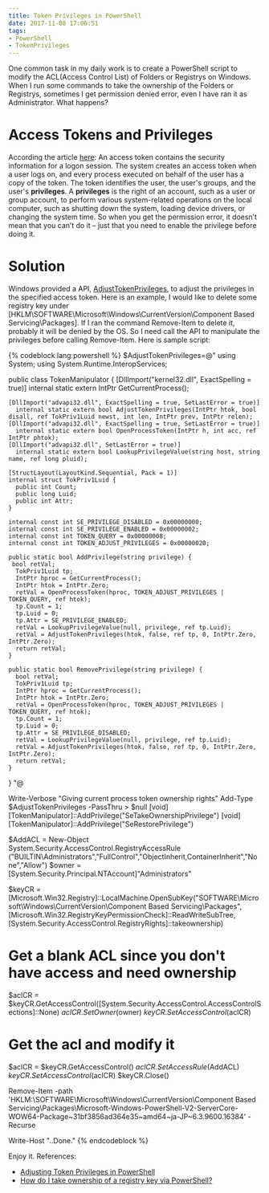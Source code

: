 ```yaml
---
title: Token Privileges in PowerShell
date: 2017-11-08 17:06:51
tags:
- PowerShell
- TokenPrivileges
---
```

One common task in my daily work is to create a PowerShell script to modify the ACL(Access Control List) of Folders or Registrys on Windows. When I run some commands to take the ownership of the Folders or Registrys, sometimes I get permission denied error, even I have ran it as Administrator. What happens?
<!-- more --> 
# Access Tokens and Privileges
According the article [here](https://msdn.microsoft.com/en-us/library/windows/desktop/ms721532.aspx#_security_access_token_gly): An access token contains the security information for a logon session. The system creates an access token when a user logs on, and every process executed on behalf of the user has a copy of the token. The token identifies the user, the user's groups, and the user's **privileges**.
A **privileges** is the right of an account, such as a user or group account, to perform various system-related operations on the local computer, such as shutting down the system, loading device drivers, or changing the system time.
So when you get the permission error, it doesn’t mean that you can’t do it – just that you need to enable the privilege before doing it.

# Solution
Windows provided a API, [AdjustTokenPrivileges](https://msdn.microsoft.com/en-us/library/windows/desktop/aa375202.aspx), to adjust the privileges in the specified access token.
Here is an example, I would like to delete some registry key under [HKLM\SOFTWARE\Microsoft\Windows\CurrentVersion\Component Based Servicing\Packages\]. If I ran the command Remove-Item to delete it, probably it will be denied by the OS.
So I need call the API to manipulate the privileges before calling Remove-Item.
Here is sample script:

{% codeblock lang:powershell %}
$AdjustTokenPrivileges=@"
using System;
using System.Runtime.InteropServices;

  public class TokenManipulator {
    [DllImport("kernel32.dll", ExactSpelling = true)]
      internal static extern IntPtr GetCurrentProcess();

    [DllImport("advapi32.dll", ExactSpelling = true, SetLastError = true)]
      internal static extern bool AdjustTokenPrivileges(IntPtr htok, bool disall, ref TokPriv1Luid newst, int len, IntPtr prev, IntPtr relen);
    [DllImport("advapi32.dll", ExactSpelling = true, SetLastError = true)]
      internal static extern bool OpenProcessToken(IntPtr h, int acc, ref IntPtr phtok);
    [DllImport("advapi32.dll", SetLastError = true)]
      internal static extern bool LookupPrivilegeValue(string host, string name, ref long pluid);

    [StructLayout(LayoutKind.Sequential, Pack = 1)]
    internal struct TokPriv1Luid {
      public int Count;
      public long Luid;
      public int Attr;
    }

    internal const int SE_PRIVILEGE_DISABLED = 0x00000000;
    internal const int SE_PRIVILEGE_ENABLED = 0x00000002;
    internal const int TOKEN_QUERY = 0x00000008;
    internal const int TOKEN_ADJUST_PRIVILEGES = 0x00000020;

    public static bool AddPrivilege(string privilege) {
     bool retVal;
      TokPriv1Luid tp;
      IntPtr hproc = GetCurrentProcess();
      IntPtr htok = IntPtr.Zero;
      retVal = OpenProcessToken(hproc, TOKEN_ADJUST_PRIVILEGES | TOKEN_QUERY, ref htok);
      tp.Count = 1;
      tp.Luid = 0;
      tp.Attr = SE_PRIVILEGE_ENABLED;
      retVal = LookupPrivilegeValue(null, privilege, ref tp.Luid);
      retVal = AdjustTokenPrivileges(htok, false, ref tp, 0, IntPtr.Zero, IntPtr.Zero);
      return retVal;
    }

    public static bool RemovePrivilege(string privilege) {
      bool retVal;
      TokPriv1Luid tp;
      IntPtr hproc = GetCurrentProcess();
      IntPtr htok = IntPtr.Zero;
      retVal = OpenProcessToken(hproc, TOKEN_ADJUST_PRIVILEGES | TOKEN_QUERY, ref htok);
      tp.Count = 1;
      tp.Luid = 0;
      tp.Attr = SE_PRIVILEGE_DISABLED;
      retVal = LookupPrivilegeValue(null, privilege, ref tp.Luid);
      retVal = AdjustTokenPrivileges(htok, false, ref tp, 0, IntPtr.Zero, IntPtr.Zero);
      return retVal;
    }
  }
"@

Write-Verbose "Giving current process token ownership rights"
    Add-Type $AdjustTokenPrivileges -PassThru > $null
    [void][TokenManipulator]::AddPrivilege("SeTakeOwnershipPrivilege") 
    [void][TokenManipulator]::AddPrivilege("SeRestorePrivilege") 

$AddACL = New-Object System.Security.AccessControl.RegistryAccessRule ("BUILTIN\Administrators","FullControl","ObjectInherit,ContainerInherit","None","Allow")
$owner = [System.Security.Principal.NTAccount]"Administrators"

$keyCR = [Microsoft.Win32.Registry]::LocalMachine.OpenSubKey("SOFTWARE\Microsoft\Windows\CurrentVersion\Component Based Servicing\Packages\", [Microsoft.Win32.RegistryKeyPermissionCheck]::ReadWriteSubTree,[System.Security.AccessControl.RegistryRights]::takeownership)
# Get a blank ACL since you don't have access and need ownership
$aclCR = $keyCR.GetAccessControl([System.Security.AccessControl.AccessControlSections]::None)
$aclCR.SetOwner($owner)
$keyCR.SetAccessControl($aclCR)

# Get the acl and modify it
$aclCR = $keyCR.GetAccessControl()
$aclCR.SetAccessRule($AddACL)
$keyCR.SetAccessControl($aclCR)
$keyCR.Close()

Remove-Item -path 'HKLM:\SOFTWARE\Microsoft\Windows\CurrentVersion\Component Based Servicing\Packages\Microsoft-Windows-PowerShell-V2-ServerCore-WOW64-Package~31bf3856ad364e35~amd64~ja-JP~6.3.9600.16384' -Recurse

Write-Host "..Done." 
{% endcodeblock %}

Enjoy it.
References:
* [Adjusting Token Privileges in PowerShell](http://www.leeholmes.com/blog/2010/09/24/adjusting-token-privileges-in-powershell/)
* [How do I take ownership of a registry key via PowerShell?](https://stackoverflow.com/questions/12044432/how-do-i-take-ownership-of-a-registry-key-via-powershell)

